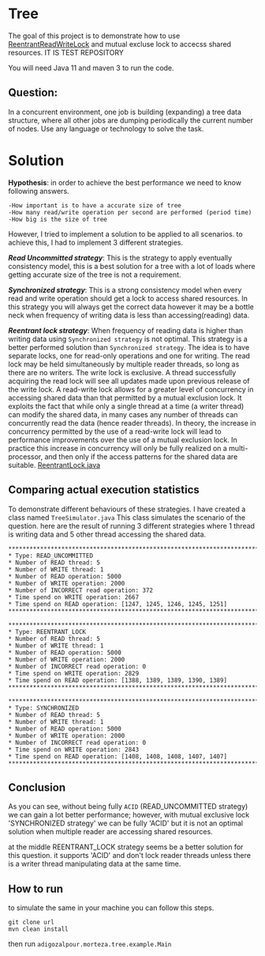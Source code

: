 Tree
=

The goal of this project is to demonstrate how to use [ReentrantReadWriteLock](https://docs.oracle.com/javase/7/docs/api/java/util/concurrent/locks/ReentrantReadWriteLock.html) and mutual excluse lock to accecss shared
resources. IT IS TEST REPOSITORY

You will need Java 11 and maven 3 to run the code.

Question:
-
In a concurrent environment, one job is building (expanding) a tree data structure, where all other jobs are dumping periodically the current number of nodes. 
Use any language or technology to solve the task.


Solution
=
**Hypothesis**: 
in order to achieve the best performance we need to know following answers.

    -How important is to have a accurate size of tree
    -How many read/write operation per second are performed (period time)
    -How big is the size of tree
    
However, I tried to implement a solution to be applied to all scenarios. to achieve this, I had to implement 3 different strategies.

***Read Uncommitted strategy***: This is the strategy to apply eventually consistency model, this is a best solution for a tree with
a lot of loads where getting accurate size of the tree is not a requirement.


***Synchronized strategy***: This is a strong consistency model when every read and write operation should get a lock to access shared resources.
In this strategy you will always get the correct data however it may be a bottle neck when frequency of writing data is less than
accessing(reading) data.

***Reentrant lock strategy***: When frequency of reading data is higher than writing data using `Synchronized strategy` is not optimal. This strategy
is a better performed solution than `Synchronized strategy`. The idea is to have separate locks, one for read-only operations and one for writing.
The read lock may be held simultaneously by multiple reader threads, so long as there are no writers. The write lock is exclusive.
A thread successfully acquiring the read lock will see all updates made upon previous release of the write lock.
A read-write lock allows for a greater level of concurrency in accessing shared data than that permitted by a mutual exclusion lock. 
It exploits the fact that while only a single thread at a time (a writer thread) can modify the shared data, in many cases any number of threads can 
concurrently read the data (hence reader threads). In theory, the increase in concurrency permitted by the use of a read-write lock will lead to 
performance improvements over the use of a mutual exclusion lock. In practice this increase in concurrency will only be fully realized on a multi-processor, 
and then only if the access patterns for the shared data are suitable.
[ReentrantLock.java](https://docs.oracle.com/javase/8/docs/api/?java/util/concurrent/locks/ReentrantLock.html "Java Doc")


Comparing actual execution statistics
-
To demonstrate different behaviours of these strategies. I have created a class named
`TreeSimulator.java` This class simulates the scenario of the question. here are the result
of running 3 different strategies where 1 thread is writing data and 5 other thread accessing
the shared data. 


```
****************************************************************************************
* Type: READ_UNCOMMITTED
* Number of READ thread: 5
* Number of WRITE thread: 1
* Number of READ operation: 5000
* Number of WRITE operation: 2000
* Number of INCORRECT read operation: 372
* Time spend on WRITE operation: 2667
* Time spend on READ operation: [1247, 1245, 1246, 1245, 1251]
****************************************************************************************
```

```
****************************************************************************************
* Type: REENTRANT_LOCK
* Number of READ thread: 5
* Number of WRITE thread: 1
* Number of READ operation: 5000
* Number of WRITE operation: 2000
* Number of INCORRECT read operation: 0
* Time spend on WRITE operation: 2829
* Time spend on READ operation: [1388, 1389, 1389, 1390, 1389]
****************************************************************************************
```

```
****************************************************************************************
* Type: SYNCHRONIZED
* Number of READ thread: 5
* Number of WRITE thread: 1
* Number of READ operation: 5000
* Number of WRITE operation: 2000
* Number of INCORRECT read operation: 0
* Time spend on WRITE operation: 2843
* Time spend on READ operation: [1408, 1408, 1408, 1407, 1407]
****************************************************************************************
```

Conclusion
-
As you can see, without being fully `ACID` (READ_UNCOMMITTED strategy) we can gain a lot better
performance; however, with mutual exclusive lock 'SYNCHRONIZED strategy' we can be fully 'ACID' but it
is not an optimal solution when multiple reader are accessing shared resources.

at the middle REENTRANT_LOCK strategy seems be a better solution for this question. it supports 'ACID'
and don't lock reader threads unless there is a writer thread manipulating data at the same time.


How to run
-
to simulate the same in your machine you can follow this steps.

    git clone url
    mvn clean install
    

then run `adigozalpour.morteza.tree.example.Main`
